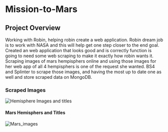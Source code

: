 # Mission-to-Mars
## Project Overview
Working with Robin, helping robin create a web application. Robin dream job is to work with NASA and this will help get one step closer to the end goal. Created an web application that looks good and is correctly function is going to need some web scraping to make it exactly how robin wants it. Scraping images of mars hempisphers online and using those images for her web app of all 4 hempisphers is one of the request she wanted. BS4 and Splinter to scrape those images, and having the most up to date one as well and store scraped data on MongoDB. 

### Scraped Images

![Hemisphere Images and titles](https://user-images.githubusercontent.com/81701640/123450367-aab3d180-d5aa-11eb-99bf-e6459603246e.PNG)
  









#### Mars Hemisphers and Titles 
















<img src="https://user-images.githubusercontent.com/81701640/123450415-b7382a00-d5aa-11eb-9e55-245a545e3d99.png" alt="Mars_images" style="max-width: 100%;">
